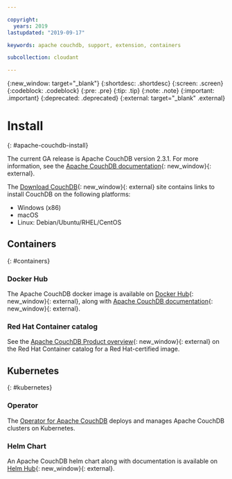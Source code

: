 ```yaml
---

copyright:
  years: 2019
lastupdated: "2019-09-17"

keywords: apache couchdb, support, extension, containers

subcollection: cloudant

---
```


{:new_window: target="_blank"}
{:shortdesc: .shortdesc}
{:screen: .screen}
{:codeblock: .codeblock}
{:pre: .pre}
{:tip: .tip}
{:note: .note}
{:important: .important}
{:deprecated: .deprecated}
{:external: target="_blank" .external}

<!-- Acrolinx: 2017-05-10 -->

# Install
{: #apache-couchdb-install}

The current GA release is Apache CouchDB version 2.3.1. For more information, see the [Apache CouchDB documentation](http://docs.couchdb.org/en/stable/){: new_window}{: external}.  

The [Download CouchDB](http://couchdb.apache.org/#download){: new_window}{: external} site contains links to install CouchDB on the following platforms:

- Windows (x86)
- macOS
- Linux: Debian/Ubuntu/RHEL/CentOS

## Containers
{: #containers}

### Docker Hub

The Apache CouchDB docker image is available on [Docker Hub](https://hub.docker.com/_/couchdb){: new_window}{: external}, along with [Apache CouchDB documentation](https://docs.couchdb.org/en/stable/install/docker.html){: new_window}{: external}. 

### Red Hat Container catalog

See the [Apache CouchDB Product overview](https://access.redhat.com/containers/#/product/a03d4d299abe60e9){: new_window}{: external} on the Red Hat Container catalog for a Red Hat-certified image. 

## Kubernetes
{: #kubernetes}

### Operator

The [Operator for Apache CouchDB](/docs/services/Cloudant?topic=cloudant-apache-couchdb-operator) deploys and manages Apache CouchDB clusters on Kubernetes. 

### Helm Chart

An Apache CouchDB helm chart along with documentation is available on [Helm Hub](https://hub.helm.sh/charts/stable/couchdb){: new_window}{: external}. 
